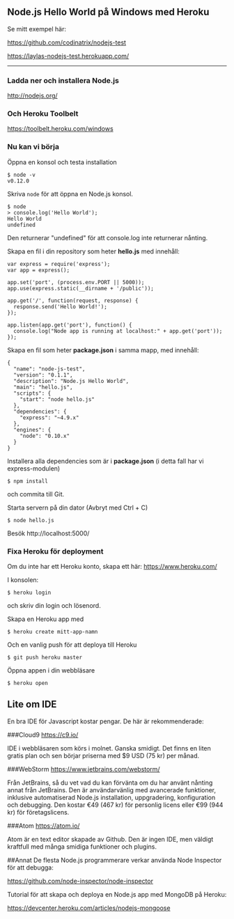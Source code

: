 ## Node.js Hello World på Windows med Heroku

Se mitt exempel här:

https://github.com/codinatrix/nodejs-test

https://laylas-nodejs-test.herokuapp.com/

---


### Ladda ner och installera Node.js
http://nodejs.org/

### Och Heroku Toolbelt
https://toolbelt.heroku.com/windows

### Nu kan vi börja

Öppna en konsol och testa installation
```shell
$ node -v
v0.12.0
```

Skriva `node` för att öppna en Node.js konsol.

```shell
$ node
> console.log('Hello World');
Hello World
undefined
```
Den returnerar "undefined" för att console.log inte returnerar nånting.

Skapa en fil i din repository som heter **hello.js** med innehåll:

```
var express = require('express');
var app = express();

app.set('port', (process.env.PORT || 5000));
app.use(express.static(__dirname + '/public'));

app.get('/', function(request, response) {
  response.send('Hello World!');
});

app.listen(app.get('port'), function() {
  console.log("Node app is running at localhost:" + app.get('port'));
});
```

Skapa en fil som heter **package.json** i samma mapp, med innehåll:

```
{
  "name": "node-js-test",
  "version": "0.1.1",
  "description": "Node.js Hello World",
  "main": "hello.js",
  "scripts": {
    "start": "node hello.js"
  },
  "dependencies": {
    "express": "~4.9.x"
  },
  "engines": {
    "node": "0.10.x"
  }
}
```
Installera alla dependencies som är i **package.json** (i detta fall har vi express-modulen)

```shell
$ npm install
```

och commita till Git.

Starta servern på din dator (Avbryt med Ctrl + C)
```shell
$ node hello.js
```
Besök http://localhost:5000/

### Fixa Heroku för deployment
Om du inte har ett Heroku konto, skapa ett här: https://www.heroku.com/

I konsolen:

```shell
$ heroku login
```
och skriv din login och lösenord.

Skapa en Heroku app med
```shell
$ heroku create mitt-app-namn
```
Och en vanlig push för att deploya till Heroku
```shell
$ git push heroku master
```
Öppna appen i din webbläsare
```shell
$ heroku open
```

## Lite om IDE
En bra IDE för Javascript kostar pengar. De här är rekommenderade:

###Cloud9
https://c9.io/

IDE i webbläsaren som körs i molnet. Ganska smidigt. Det finns en liten gratis plan och sen börjar priserna med $9 USD (75 kr) per månad.

###WebStorm
https://www.jetbrains.com/webstorm/

Från JetBrains, så du vet vad du kan förvänta om du har använt nånting annat från JetBrains. Den är användarvänlig med avancerade funktioner, inklusive automatiserad Node.js installation, uppgradering, konfiguration och debugging. Den kostar €49 (467 kr) för personlig licens eller €99 (944 kr) för företagslicens.

###Atom
https://atom.io/

Atom är en text editor skapade av Github. Den är ingen IDE, men väldigt kraftfull med många smidiga funktioner och plugins.

##Annat
De flesta Node.js programmerare verkar använda Node Inspector för att debugga:


https://github.com/node-inspector/node-inspector

Tutorial för att skapa och deploya en Node.js app med MongoDB på Heroku:

https://devcenter.heroku.com/articles/nodejs-mongoose

